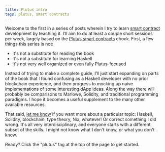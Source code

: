 ```yaml
---
title: Plutus intro
tags: plutus, smart contracts
...
```


Welcome to the first in a series of posts wherein I try to learn [smart
contract][smart-contract] development by teaching it. I'll aim to do at least a
couple short sessions per week, largely based on the [Plutus smart
contracts][leanpub] ebook. First, a few things this series is not:

* It's not a substitute for reading the book
* It's not a substitute for learning Haskell
* It's not very well organized or even fully Plutus-focused

Instead of trying to make a complete guide, I'll just start expanding on parts
of the book that I found confusing as a Haskell developer with no prior
blockchain experience, and then progress to mocking up naive implementations of
some interesting dApp ideas. Along the way there will probably be comparisons
to Marlowe, Solidity, and traditional programming paradigms. I hope it becomes a
useful supplement to the many other available resources.

That said, [let me know](/about.html) if you want more about a particular
topic: Haskell, Solidity, blockchain, type theory, Nix, whatever! Or correct
something I did wrong. It's all very interdisciplinary, and everyone starts
with a different subset of the skills. I might not know what I don't know, or
what you don't know.

Ready? Click the "plutus" tag at the top of the page to get started.

[smart-contract]: https://www.investopedia.com/terms/s/smart-contracts.asp
[plutus]: https://docs.cardano.org/projects/plutus/en/latest/
[haskell]: https://www.haskell.org/
[leanpub]: https://leanpub.com/plutus-smart-contracts
[why-learn]: ../why-learn-plutus/index.html
[overview]: ../../05/plutus-overview/index.html
